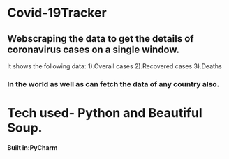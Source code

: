 # Covid-19Tracker
## Webscraping the data to get the details of coronavirus cases on a single window.
It shows the following data:
1).Overall cases 
2).Recovered cases
3).Deaths
### In the world  as well as can fetch the data of any country also.
# Tech used- Python and Beautiful Soup.
#### Built in:PyCharm

